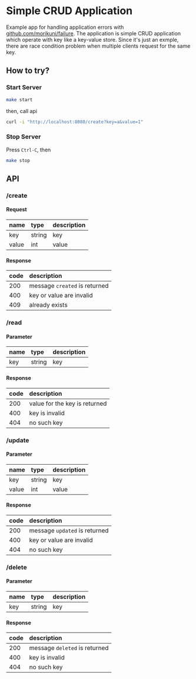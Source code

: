 # Simple CRUD Application

Example app for handling application errors with [github.com/morikuni/failure](https://github.com/morikuni/failure).
The application is simple CRUD application which operate with key like a key-value store.
Since it's just an exmple, there are race condition problem when multiple clients request for the same key.

## How to try?

### Start Server

```sh
make start
```

then, call api

```sh
curl -i "http://localhost:8080/create?key=a&value=1"
```

### Stop Server

Press `Ctrl-C`, then

```sh
make stop
```

## API

### /create

#### Request

| name | type | description |
| :- |:- |:- |
| key | string | key |
| value | int | value |

#### Response

| code | description |
| :- |:- |
| 200 | message `created` is returned |
| 400 | key or value are invalid |
| 409 | already exists |

### /read

#### Parameter

| name | type | description |
| :- |:- |:- |
| key | string | key |

#### Response

| code | description |
| :- |:- |
| 200 | value for the key is returned |
| 400 | key is invalid |
| 404 | no such key |

### /update

#### Parameter

| name | type | description |
| :- |:- |:- |
| key | string | key |
| value | int | value |

#### Response

| code | description |
| :- |:- |
| 200 | message `updated` is returned |
| 400 | key or value are invalid |
| 404 | no such key |


### /delete

#### Parameter

| name | type | description |
| :- |:- |:- |
| key | string | key |

#### Response

| code | description |
| :- |:- |
| 200 | message `deleted` is returned |
| 400 | key is invalid |
| 404 | no such key |
